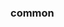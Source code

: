 <!-- Space: HomeAutomation -->
<!-- Parent: Project -->
<!-- Title: HomeAutomation Examples -->

<!-- Label: Examples -->
<!-- Include: docs/disclaimer.md -->
<!-- Include: ac:toc -->

### common
